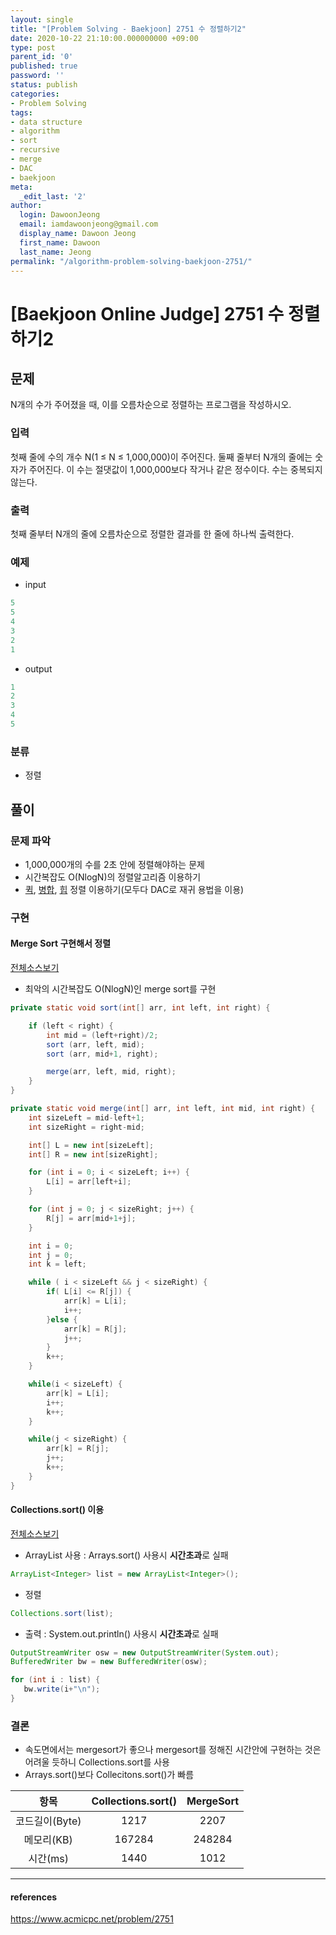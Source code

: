 ```yaml
---
layout: single
title: "[Problem Solving - Baekjoon] 2751 수 정렬하기2"
date: 2020-10-22 21:10:00.000000000 +09:00
type: post
parent_id: '0'
published: true
password: ''
status: publish
categories:
- Problem Solving
tags:
- data structure
- algorithm
- sort
- recursive
- merge
- DAC
- baekjoon
meta:
  _edit_last: '2'
author:
  login: DawoonJeong
  email: iamdawoonjeong@gmail.com
  display_name: Dawoon Jeong
  first_name: Dawoon
  last_name: Jeong
permalink: "/algorithm-problem-solving-baekjoon-2751/"
---
```

# [Baekjoon Online Judge] 2751 수 정렬하기2

## 문제
N개의 수가 주어졌을 때, 이를 오름차순으로 정렬하는 프로그램을 작성하시오.

### 입력
첫째 줄에 수의 개수 N(1 ≤ N ≤ 1,000,000)이 주어진다. 둘째 줄부터 N개의 줄에는 숫자가 주어진다. 이 수는 절댓값이 1,000,000보다 작거나 같은 정수이다. 수는 중복되지 않는다.

### 출력
첫째 줄부터 N개의 줄에 오름차순으로 정렬한 결과를 한 줄에 하나씩 출력한다.

### 예제

- input

```java
5
5
4
3
2
1
```

- output

```java
1
2
3
4
5
```

### 분류
- 정렬


## 풀이

### 문제 파악
- 1,000,000개의 수를 2초 안에 정렬해야하는 문제
- 시간복잡도 O(NlogN)의 정렬알고리즘 이용하기
- [퀵](http://dawoonjeong.com/algorithm-sort-quick/), [병합](http://dawoonjeong.com/algorithm-sort-merge/), [힙](http://dawoonjeong.com/algorithm-sort-heap/) 정렬 이용하기(모두다 DAC로 재귀 용법을 이용)


### 구현

#### Merge Sort 구현해서 정렬

[전체소스보기](https://github.com/iamdawoonjeong/java-datastructure-algorithm/blob/master/java-algorithm-problem-solving/src/baekjoon/problem2751/Main.java)

- 최악의 시간복잡도 O(NlogN)인 merge sort를 구현

```java
private static void sort(int[] arr, int left, int right) {

    if (left < right) {
        int mid = (left+right)/2;
        sort (arr, left, mid);
        sort (arr, mid+1, right);

        merge(arr, left, mid, right);
    }
}

private static void merge(int[] arr, int left, int mid, int right) {
    int sizeLeft = mid-left+1;
    int sizeRight = right-mid;

    int[] L = new int[sizeLeft];
    int[] R = new int[sizeRight];

    for (int i = 0; i < sizeLeft; i++) {
        L[i] = arr[left+i];
    }

    for (int j = 0; j < sizeRight; j++) {
        R[j] = arr[mid+1+j];
    }

    int i = 0;
    int j = 0;
    int k = left;

    while ( i < sizeLeft && j < sizeRight) {
        if( L[i] <= R[j]) {
            arr[k] = L[i];
            i++;
        }else {
            arr[k] = R[j];
            j++;
        }
        k++;
    }

    while(i < sizeLeft) {
        arr[k] = L[i];
        i++;
        k++;
    }

    while(j < sizeRight) {
        arr[k] = R[j];
        j++;
        k++;
    }
}
```

#### Collections.sort() 이용

[전체소스보기](https://github.com/iamdawoonjeong/java-datastructure-algorithm/blob/master/java-algorithm-problem-solving/src/baekjoon/problem2751/MainCollection.java)

- ArrayList 사용 : Arrays.sort() 사용시  **시간초과**로 실패  

```java
ArrayList<Integer> list = new ArrayList<Integer>();
```

- 정렬

```java
Collections.sort(list);
```

- 출력 : System.out.println() 사용시  **시간초과**로 실패

```java
OutputStreamWriter osw = new OutputStreamWriter(System.out);
BufferedWriter bw = new BufferedWriter(osw);

for (int i : list) {
   bw.write(i+"\n");
}           
```


### 결론
- 속도면에서는 mergesort가 좋으나 mergesort를 정해진 시간안에 구현하는 것은 어려울 듯하니 Collections.sort를 사용
- Arrays.sort()보다 Collecitons.sort()가 빠름

| 항목	   | Collections.sort() |  MergeSort |
|:--------:|:--------:|:--------:|
|  코드길이(Byte) |  1217    |   2207 	|
|  메모리(KB) 	 |  167284 	|  248284 	|
|  시간(ms) 	     |  1440	|  1012   	|


----

#### references
<https://www.acmicpc.net/problem/2751>
